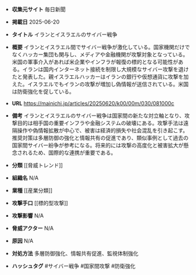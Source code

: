 - **収集元サイト**
毎日新聞

- **掲載日**
2025-06-20

- **タイトル**
イランとイスラエルのサイバー戦争

- **概要**
イランとイスラエル間でサイバー戦争が激化している。国家機関だけでなくハッカー集団も関与し、メディアや金融機関が攻撃対象となっている。米国の軍事介入があれば米企業やインフラが報復の標的となる可能性がある。イランは国内インターネット接続を制限し大規模なサイバー攻撃を退けたと発表した。親イスラエルハッカーはイランの銀行や仮想通貨に攻撃を加えた。イスラエルでもイランの攻撃が増加し偽情報が送信されている。米国は防衛強化を促している。

- **URL**
https://mainichi.jp/articles/20250620/k00/00m/030/081000c

- **備考**
イランとイスラエルのサイバー戦争は国家間の新たな対立軸となり、攻撃目的は相手国の重要インフラや金融システムの破壊にある。攻撃手法は遠隔操作や偽情報拡散が中心で、被害は経済的損失や社会混乱を引き起こす。推奨対策は多層防御の強化と情報共有の促進であり、類似事例として過去の国家間サイバー紛争が参考になる。将来的には攻撃の高度化と被害拡大が懸念されるため、国際的な連携が重要である。

- **分類**
[[脅威トレンド]]

- **組織名**
N/A

- **業種**
[[産業分類]]

- **攻撃手口**
[[標的型攻撃]]

- **攻撃影響**
N/A

- **脅威アクター**
N/A

- **原因**
N/A

- **対処方法**
多層防御強化、情報共有促進、監視体制強化

- **ハッシュタグ**
#サイバー戦争 #国家間攻撃 #防衛強化
